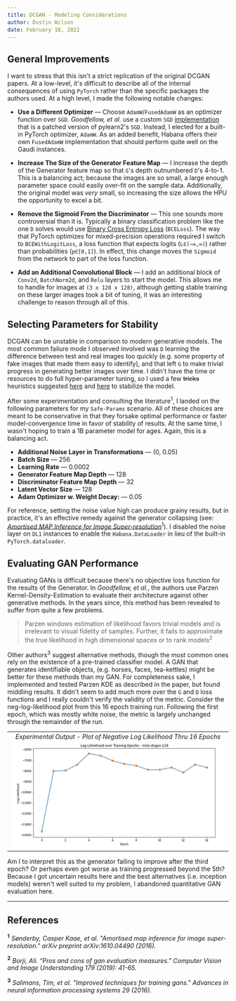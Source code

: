 ```yaml
---
title: DCGAN - Modeling Considerations
author: Dustin Wilson
date: February 18, 2022
---
```


## General Improvements

I want to stress that this isn't a strict replication of the original DCGAN papers. At a low-level, it's difficult to describe all of the internal consequences of using `PyTorch` rather than the specific packages the authors used. At a high level, I made the following notable changes:

- **Use a Different Optimizer** &mdash; Choose `AdamW`/`FusedAdamW` as an optimizer function over `SGD`. *Goodfellow, et al.* use a custom `SGD` [implementation](https://github.com/goodfeli/adversarial/blob/master/sgd.py) that is a patched version of pylearn2's `SGD`. Instead, I elected for a built-in PyTorch optimizer, `AdamW`. As an added benefit, Habana offers their own `FusedAdamW` implementation that should perform quite well on the Gaudi instances.

- **Increase The Size of the Generator Feature Map** &mdash; I increase the depth of the Generator feature map so that `G`'s depth outnumbered `D`'s 4-to-1. This is a balancing act; because the images are so small, a large enough parameter space could easily over-fit on the sample data. Additionally, the original model was *very* small, so increasing the size allows the HPU the opportunity to excel a bit.

- **Remove the Sigmoid From the Discriminator** &mdash; This one sounds more controversial than it is. Typically a binary classification problem like the one `D` solves would use [Binary Cross Entropy Loss](https://en.wikipedia.org/wiki/Cross_entropy) (`BCELoss`). The way that PyTorch optimizes for mixed-precision operations required I switch to `BCEWithLogitLoss`, a loss function that expects logits (`L∈(−∞,∞)`) rather than probabilities (`p∈[0,1]`). In effect, this change moves the `Sigmoid` from the network to part of the loss function.

- **Add an Additional Convolutional Block** &mdash; I add an additional block of `Conv2d`, `BatchNorm2d`, and `Relu` layers to start the model. This allows me to handle for images at `(3 x 128 x 128)`, although getting stable training on these larger images took a bit of tuning, it was an interesting challenge to reason through all of this.

## Selecting Parameters for Stability

DCGAN can be unstable in comparison to modern generative models. The most common failure mode I observed involved was `D` learning the difference between test and real images too quickly (e.g. some property of fake images that made them easy to identify), and that left `G` to make trivial progress in generating better images over time. I didn't have the time or resources to do full hyper-parameter tuning, so I used a few ~~tricks~~ heuristics suggested [here](https://github.com/pytorch/examples/issues/70) and [here](https://github.com/soumith/ganhacks) to stabilize the model.

After some experimentation and consulting the literature<sup>1</sup>, I landed on the following parameters for my `Safe-Params` scenario. All of these choices are meant to be conservative in that they forsake optimal performance or faster model-convergence time in favor of stability of results. At the same time, I wasn't hoping to train a 1B parameter model for ages. Again, this is a balancing act.

- **Additional Noise Layer in Transformations** &mdash; (0, 0.05)
- **Batch Size** &mdash; 256
- **Learning Rate** &mdash; 0.0002
- **Generator Feature Map Depth** &mdash; 128
- **Discriminator Feature Map Depth** &mdash; 32
- **Latent Vector Size** &mdash; 128
- **Adam Optimizer w. Weight Decay:** &mdash; 0.05

For reference, setting the noise value high can produce grainy results, but in practice, it's an effective remedy against the generator collapsing (see: [*Amortised MAP Inference for Image Super-resolution*](https://www.inference.vc/instance-noise-a-trick-for-stabilising-gan-training/)<sup>1</sup>). I disabled the noise layer on `DL1` instances to enable the `Habana.DataLoader` in lieu of the built-in `PyTorch.dataloader`.

## Evaluating GAN Performance

Evaluating GANs is difficult because there's no objective loss function for the results of the Generator. In *Goodfellow, et al.*, the authors use Parzen Kernel-Density-Estimation to evaluate their architecture against other generative methods. In the years since, this method has been revealed to suffer from quite a few problems.

> Parzen windows estimation of likelihood favors trivial models and is irrelevant to visual fidelity of samples. Further, it fails to approximate the true likelihood in high dimensional spaces or to rank models<sup>2</sup>

Other authors<sup>3</sup> suggest alternative methods, though the most common ones rely on the existence of a pre-trained classifier model. A GAN that generates identifiable objects, (e.g. horses, faces, tea-kettles) might be better for these methods than my GAN. For completeness sake, I implemented and tested Parzen KDE as described in the paper, but found middling results. It didn't seem to add much more over the `G` and `D` loss functions and I really couldn't verify the validity of the metric. Consider the neg-log-likelihood plot from this 16 epoch training run. Following the first epoch, which was mostly white noise, the metric is largely unchanged through the remainder of the run.

|                           |
|:-------------------------:|
| *Experimental Output - Plot of Negative Log Likelihood Thru 16 Epochs* |
| ![OK](../images/training/parzen.png) |

Am I to interpret this as the generator failing to improve after the third epoch? Or perhaps even got worse as training progressed beyond the 5th? Because I got uncertain results here and the best alternatives (i.e. inception models) weren't well suited to my problem, I abandoned quantitative GAN evaluation here.

------

## References

**<sup>1</sup>** *Sønderby, Casper Kaae, et al. "Amortised map inference for image super-resolution." arXiv preprint arXiv:1610.04490 (2016).*

**<sup>2</sup>** *Borji, Ali. "Pros and cons of gan evaluation measures." Computer Vision and Image Understanding 179 (2019): 41-65.*

**<sup>3</sup>** *Salimans, Tim, et al. "Improved techniques for training gans." Advances in neural information processing systems 29 (2016).*